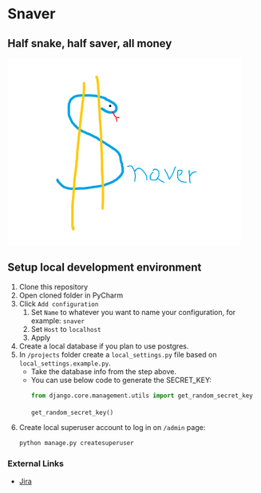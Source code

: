 # Snaver

## Half snake, half saver, all money

<img src="/docs/images/logo.png" alt="Snaver" width="468" height="375"/>

## Setup local development environment

1. Clone this repository
2. Open cloned folder in PyCharm
3. Click `Add configuration`
   1. Set `Name` to whatever you want to name your configuration, 
      for example: `snaver`
   2. Set `Host` to `localhost`
   3. Apply
2. Create a local database if you plan to use postgres.
3. In `/projects` folder create a `local_settings.py` file based on
   `local_settings.example.py`.
    * Take the database info from the step above.
    * You can use below code to generate the SECRET_KEY:
       ```python
       from django.core.management.utils import get_random_secret_key  
    
       get_random_secret_key()
       ```
4. Create local superuser account to log in on `/admin` page:
   ```bash
   python manage.py createsuperuser
   ```

### External Links

* [Jira](https://jira.is-academy.pl/secure/RapidBoard.jspa?rapidView=423&projectKey=JPYDZR2SN)



